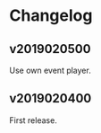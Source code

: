 Changelog
=========

v2019020500
-----------

Use own event player. 

v2019020400
-----------

First release.
